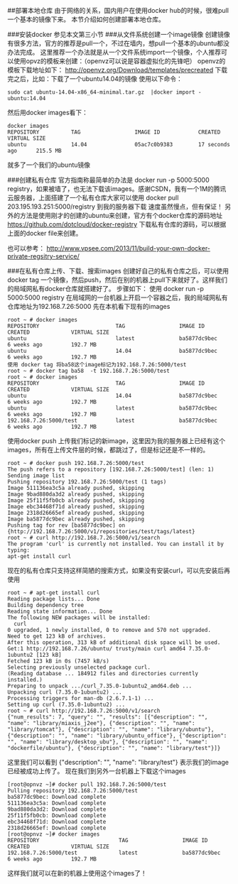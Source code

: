 ##部署本地仓库
由于网络的关系，国内用户在使用docker hub的时候，很难pull一个基本的镜像下来。
本节介绍如何创建部署本地仓库。

###安装docker
参见本文第三小节
###从文件系统创建一个image镜像
创建镜像有很多方法，官方的推荐是pull一个，不过在墙内，想pull一个基本的ubuntu都没办法完成。
这里推荐一个办法就是从一个文件系统import一个镜像，个人推荐可以使用opvz的模板来创建：（openvz可以说是容器虚拟化的先锋吧）
openvz的模板下载地址如下：
http://openvz.org/Download/templates/precreated
下载完之后，比如：下载了一个ubuntu14.04的镜像
使用以下命令：
```
sudo cat ubuntu-14.04-x86_64-minimal.tar.gz  |docker import - ubuntu:14.04
```
然后用docker images看下：
```
docker images
REPOSITORY          TAG                 IMAGE ID            CREATED             VIRTUAL SIZE
ubuntu              14.04               05ac7c0b9383        17 seconds ago      215.5 MB
```
就多了一个我们的ubuntu镜像

###创建私有仓库
官方指南称最简单的办法是 docker run -p 5000:5000 registry，如果被墙了，也无法下载该images。感谢CSDN，我有一个1M的腾讯云服务器，上面搭建了一个私有仓库大家可以使用
docker pull 203.195.193.251:5000/registry
到我的服务器下载 速度虽然慢点，但有保证！
另外的方法是使用刚才的创建的ubuntu来创建，官方有个docker仓库的源码地址  https://github.com/dotcloud/docker-registry 下载私有仓库的源码，可以根据上面的docker file来创建。

也可以参考：
http://www.vpsee.com/2013/11/build-your-own-docker-private-regsitry-service/

###在私有仓库上传、下载、搜索images
创建好自己的私有仓库之后，可以使用docker tag 一个镜像，然后push，然后在别的机器上pull下来就好了。这样我们的局域网私有docker仓库就搭建好了。
步骤如下：
使用 docker run -p 5000:5000 registry 在局域网的一台机器上开启一个容器之后，我的局域网私有仓库地址为192.168.7.26:5000
先在本机看下现有的images
```
root ~ # docker images
REPOSITORY                        TAG                 IMAGE ID            CREATED             VIRTUAL SIZE
ubuntu                            latest              ba5877dc9bec        6 weeks ago         192.7 MB
ubuntu                            14.04               ba5877dc9bec        6 weeks ago         192.7 MB
使用 docker tag 将ba58这个image标记为192.168.7.26:5000/test
root ~ # docker tag ba58  -t 192.168.7.26:5000/test
root ~ # docker images
REPOSITORY                        TAG                 IMAGE ID            CREATED             VIRTUAL SIZE
ubuntu                            14.04               ba5877dc9bec        6 weeks ago         192.7 MB
ubuntu                            latest              ba5877dc9bec        6 weeks ago         192.7 MB
192.168.7.26:5000/test            latest              ba5877dc9bec        6 weeks ago         192.7 MB
```
使用docker push 上传我们标记的新image，这里因为我的服务器上已经有这个images，所有在上传文件层的时候，都跳过了，但是标记还是不一样的。
```
root ~ # docker push 192.168.7.26:5000/test
The push refers to a repository [192.168.7.26:5000/test] (len: 1)
Sending image list
Pushing repository 192.168.7.26:5000/test (1 tags)
Image 511136ea3c5a already pushed, skipping
Image 9bad880da3d2 already pushed, skipping
Image 25f11f5fb0cb already pushed, skipping
Image ebc34468f71d already pushed, skipping
Image 2318d26665ef already pushed, skipping
Image ba5877dc9bec already pushed, skipping
Pushing tag for rev [ba5877dc9bec] on {http://192.168.7.26:5000/v1/repositories/test/tags/latest}
root ~ # curl http://192.168.7.26:5000/v1/search
The program 'curl' is currently not installed. You can install it by typing:
apt-get install curl
```
现在的私有仓库只支持这样简陋的搜索方式，如果没有安装curl，可以先安装后再使用
```
root ~ # apt-get install curl
Reading package lists... Done
Building dependency tree
Reading state information... Done
The following NEW packages will be installed:
  curl
0 upgraded, 1 newly installed, 0 to remove and 570 not upgraded.
Need to get 123 kB of archives.
After this operation, 313 kB of additional disk space will be used.
Get:1 http://192.168.7.26/ubuntu/ trusty/main curl amd64 7.35.0-1ubuntu2 [123 kB]
Fetched 123 kB in 0s (7457 kB/s)
Selecting previously unselected package curl.
(Reading database ... 184912 files and directories currently installed.)
Preparing to unpack .../curl_7.35.0-1ubuntu2_amd64.deb ...
Unpacking curl (7.35.0-1ubuntu2) ...
Processing triggers for man-db (2.6.7.1-1) ...
Setting up curl (7.35.0-1ubuntu2) ...
root ~ # curl http://192.168.7.26:5000/v1/search
{"num_results": 7, "query": "", "results": [{"description": "", "name": "library/miaxis_j2ee"}, {"description": "", "name": "library/tomcat"}, {"description": "", "name": "library/ubuntu"}, {"description": "", "name": "library/ubuntu_office"}, {"description": "", "name": "library/desktop_ubu"}, {"description": "", "name": "dockerfile/ubuntu"}, {"description": "", "name": "library/test"}]}
```
这里我们可以看到 {"description": "", "name": "library/test"} 表示我们的image已经被成功上传了。
现在我们到另外一台机器上下载这个images
```
[root@opnvz ~]# docker pull 192.168.7.26:5000/test
Pulling repository 192.168.7.26:5000/test
ba5877dc9bec: Download complete
511136ea3c5a: Download complete
9bad880da3d2: Download complete
25f11f5fb0cb: Download complete
ebc34468f71d: Download complete
2318d26665ef: Download complete
[root@opnvz ~]# docker images
REPOSITORY                         TAG                 IMAGE ID            CREATED             VIRTUAL SIZE
192.168.7.26:5000/test             latest              ba5877dc9bec        6 weeks ago         192.7 MB
```

这样我们就可以在新的机器上使用这个images了！
